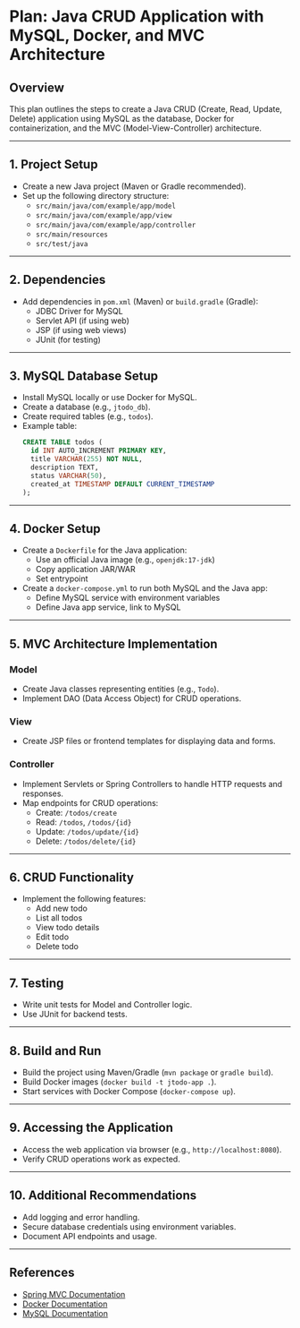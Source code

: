 # Plan: Java CRUD Application with MySQL, Docker, and MVC Architecture

## Overview
This plan outlines the steps to create a Java CRUD (Create, Read, Update, Delete) application using MySQL as the database, Docker for containerization, and the MVC (Model-View-Controller) architecture.

---

## 1. Project Setup
- Create a new Java project (Maven or Gradle recommended).
- Set up the following directory structure:
  - `src/main/java/com/example/app/model`
  - `src/main/java/com/example/app/view`
  - `src/main/java/com/example/app/controller`
  - `src/main/resources`
  - `src/test/java`

---

## 2. Dependencies
- Add dependencies in `pom.xml` (Maven) or `build.gradle` (Gradle):
  - JDBC Driver for MySQL
  - Servlet API (if using web)
  - JSP (if using web views)
  - JUnit (for testing)

---

## 3. MySQL Database Setup
- Install MySQL locally or use Docker for MySQL.
- Create a database (e.g., `jtodo_db`).
- Create required tables (e.g., `todos`).
- Example table:
  ```sql
  CREATE TABLE todos (
    id INT AUTO_INCREMENT PRIMARY KEY,
    title VARCHAR(255) NOT NULL,
    description TEXT,
    status VARCHAR(50),
    created_at TIMESTAMP DEFAULT CURRENT_TIMESTAMP
  );
  ```

---

## 4. Docker Setup
- Create a `Dockerfile` for the Java application:
  - Use an official Java image (e.g., `openjdk:17-jdk`)
  - Copy application JAR/WAR
  - Set entrypoint
- Create a `docker-compose.yml` to run both MySQL and the Java app:
  - Define MySQL service with environment variables
  - Define Java app service, link to MySQL

---

## 5. MVC Architecture Implementation
### Model
- Create Java classes representing entities (e.g., `Todo`).
- Implement DAO (Data Access Object) for CRUD operations.

### View
- Create JSP files or frontend templates for displaying data and forms.

### Controller
- Implement Servlets or Spring Controllers to handle HTTP requests and responses.
- Map endpoints for CRUD operations:
  - Create: `/todos/create`
  - Read: `/todos`, `/todos/{id}`
  - Update: `/todos/update/{id}`
  - Delete: `/todos/delete/{id}`

---

## 6. CRUD Functionality
- Implement the following features:
  - Add new todo
  - List all todos
  - View todo details
  - Edit todo
  - Delete todo

---

## 7. Testing
- Write unit tests for Model and Controller logic.
- Use JUnit for backend tests.

---

## 8. Build and Run
- Build the project using Maven/Gradle (`mvn package` or `gradle build`).
- Build Docker images (`docker build -t jtodo-app .`).
- Start services with Docker Compose (`docker-compose up`).

---

## 9. Accessing the Application
- Access the web application via browser (e.g., `http://localhost:8080`).
- Verify CRUD operations work as expected.

---

## 10. Additional Recommendations
- Add logging and error handling.
- Secure database credentials using environment variables.
- Document API endpoints and usage.

---

## References
- [Spring MVC Documentation](https://docs.spring.io/spring-framework/docs/current/reference/html/web.html)
- [Docker Documentation](https://docs.docker.com/)
- [MySQL Documentation](https://dev.mysql.com/doc/)

